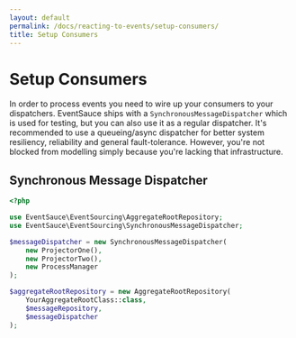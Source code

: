 ```yaml
---
layout: default
permalink: /docs/reacting-to-events/setup-consumers/
title: Setup Consumers
---
```


# Setup Consumers

In order to process events you need to wire up your consumers
to your dispatchers. EventSauce ships with a
`SynchronousMessageDispatcher` which is used for testing, but
you can also use it as a regular dispatcher. It's recommended
to use a queueing/async dispatcher for better system resiliency,
reliability and general fault-tolerance. However, you're not
blocked from modelling simply because you're lacking that
infrastructure.

## Synchronous Message Dispatcher

```php
<?php

use EventSauce\EventSourcing\AggregateRootRepository;
use EventSauce\EventSourcing\SynchronousMessageDispatcher;

$messageDispatcher = new SynchronousMessageDispatcher(
    new ProjectorOne(),
    new ProjectorTwo(),
    new ProcessManager
);

$aggregateRootRepository = new AggregateRootRepository(
    YourAggregateRootClass::class,
    $messageRepository,
    $messageDispatcher
);
```


